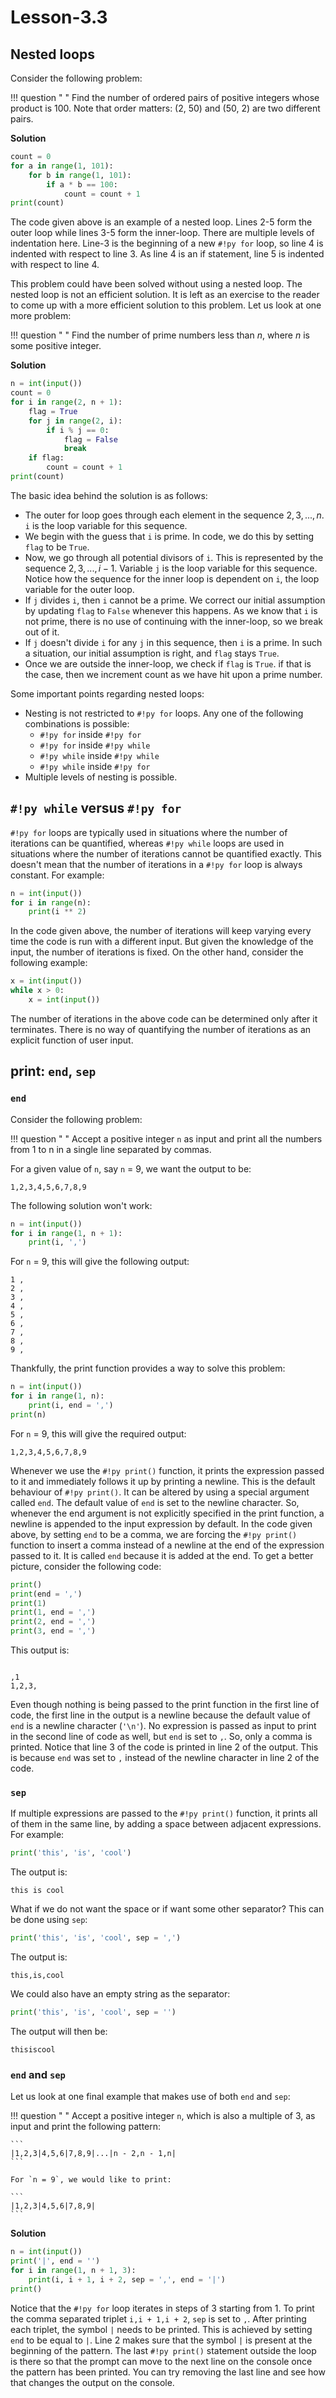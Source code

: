 # Lesson-3.3

## Nested loops

Consider the following problem:

!!! question " "
    Find the number of ordered pairs of positive integers whose product is 100. Note that order matters: (2, 50) and (50, 2) are two different pairs.

**Solution**

```python linenums="1"
count = 0
for a in range(1, 101):
    for b in range(1, 101):
        if a * b == 100:
            count = count + 1
print(count)
```

The code given above is an example of a nested loop. Lines 2-5 form the outer loop while lines 3-5 form the inner-loop. There are multiple levels of indentation here. Line-3 is the beginning of a new `#!py for` loop, so line 4 is indented with respect to line 3. As line 4 is an if statement, line 5 is indented with respect to line 4. 

This problem could have been solved without using a nested loop. The nested loop is not an efficient solution. It is left as an exercise to the reader to come up with a more efficient solution to this problem. Let us look at one more problem:

!!! question " "
    Find the number of prime numbers less than $n$, where $n$ is some positive integer.

**Solution**

```python linenums="1"
n = int(input())
count = 0
for i in range(2, n + 1):
    flag = True
    for j in range(2, i):
        if i % j == 0:
            flag = False
            break
    if flag:
        count = count + 1
print(count)
```

The basic idea behind the solution is as follows:

- The outer for loop goes through each element in the sequence $2, 3, ..., n$. `i` is the loop variable for this sequence.
- We begin with the guess that `i` is prime. In code, we do this by setting `flag` to be `True`.
- Now, we go through all potential divisors of `i`. This is represented by the sequence $2, 3, ..., i - 1$. Variable `j` is the loop variable for this sequence. Notice how the sequence for the inner loop is dependent on `i`, the loop variable for the outer loop.
- If `j` divides `i`, then `i` cannot be a prime. We correct our initial assumption by updating `flag` to `False` whenever this happens. As we know that `i` is not prime, there is no use of continuing with the inner-loop, so we break out of it.
- If `j` doesn't divide `i` for any `j` in this sequence, then `i` is a prime. In such a situation, our initial assumption is right, and `flag` stays `True`.
- Once we are outside the inner-loop, we check if `flag` is `True`. if that is the case, then we increment count as we have hit upon a prime number.

Some important points regarding nested loops:

- Nesting is not restricted to `#!py for` loops. Any one of the following combinations is possible:
  - `#!py for` inside `#!py for`
  - `#!py for` inside `#!py while`
  - `#!py while` inside `#!py while`
  - `#!py while` inside `#!py for`
- Multiple levels of nesting is possible.



## `#!py while` versus `#!py for`

`#!py for` loops are typically used in situations where the number of iterations can be quantified, whereas `#!py while` loops are used in situations where the number of iterations cannot be quantified exactly. This doesn't mean that the number of iterations in a `#!py for` loop is always constant. For example:

```python linenums="1"
n = int(input())
for i in range(n):
    print(i ** 2)
```

In the code given above, the number of iterations will keep varying every time the code is run with a different input. But given the knowledge of the input, the number of iterations is fixed. On the other hand, consider the following example:

```python linenums="1"
x = int(input())
while x > 0:
    x = int(input())
```

The number of iterations in the above code can be determined only after it terminates. There is no way of quantifying the number of iterations as an explicit function of user input.



## print: `end`, `sep`

### `end`

Consider the following problem:

!!! question " "
    Accept a positive integer `n` as input and print all the numbers from 1 to n in a single line separated by commas.

For a given value of `n`, say `n` = 9, we want the output to be:

```
1,2,3,4,5,6,7,8,9
```

The following solution won't work:

```python linenums="1"
n = int(input())
for i in range(1, n + 1):
    print(i, ',')
```

For `n` = 9, this will give the following output:

``` linenums="1"
1 ,
2 ,
3 ,
4 ,
5 ,
6 ,
7 ,
8 ,
9 ,
```

Thankfully, the print function provides a way to solve this problem:

```python linenums="1"
n = int(input())
for i in range(1, n):
    print(i, end = ',')
print(n)
```

For `n` = 9, this will give the required output:

```
1,2,3,4,5,6,7,8,9
```

Whenever we use the `#!py print()` function, it prints the expression passed to it and immediately follows it up by printing a newline. This is the default behaviour of `#!py print()`. It can be altered by using a special argument called `end`. The default value of `end` is set to the newline character. So, whenever the end argument is not explicitly specified in the print function, a newline is appended to the input expression by default. In the code given above, by setting `end` to be a comma, we are forcing the `#!py print()` function to insert a comma instead of a newline at the end of the expression passed to it. It is called `end` because it is added at the end. To get a better picture, consider the following code:

```python linenums="1"
print()
print(end = ',')
print(1)
print(1, end = ',')
print(2, end = ',')
print(3, end = ',')
```

This output is:

``` linenums="1"

,1
1,2,3,
```

Even though nothing is being passed to the print function in the first line of code, the first line in the output is a newline because the default value of `end` is a newline character (`'\n'`). No expression is passed as input to print in the second line of code as well, but `end` is set to `,`. So, only a comma is printed. Notice that line 3 of the code is printed in line 2 of the output. This is because `end` was set to `,` instead of the newline character in line 2 of the code.



### `sep`

If multiple expressions are passed to the `#!py print()` function, it prints all of them in the same line, by adding a space between adjacent expressions. For example:

```python
print('this', 'is', 'cool')
```

The output is:

```
this is cool
```

What if we do not want the space or if want some other separator? This can be done using `sep`:

```python
print('this', 'is', 'cool', sep = ',')
```

The output is:

```
this,is,cool
```

We could also have an empty string as the separator:

```python
print('this', 'is', 'cool', sep = '')
```

The output will then be:

```
thisiscool
```



### `end` and `sep`

Let us look at one final example that makes use of both `end` and `sep`:

!!! question " "
    Accept a positive integer `n`, which is also a multiple of 3, as input and print the following pattern:

    ```
    |1,2,3|4,5,6|7,8,9|...|n - 2,n - 1,n|
    ```

    For `n = 9`, we would like to print:

    ```
    |1,2,3|4,5,6|7,8,9|
    ```

**Solution**

```python linenums="1"
n = int(input())
print('|', end = '')
for i in range(1, n + 1, 3):
    print(i, i + 1, i + 2, sep = ',', end = '|')
print()
```

Notice that the `#!py for` loop iterates in steps of 3 starting from 1. To print the comma separated triplet `i,i + 1,i + 2`, `sep` is set to `,`. After printing each triplet, the symbol `|` needs to be printed. This is achieved by setting `end` to be equal to `|`. Line 2 makes sure that the symbol `|` is present at the beginning of the pattern. The last `#!py print()` statement outside the loop is there so that the prompt can move to the next line on the console once the pattern has been printed. You can try removing the last line and see how that changes the output on the console.



